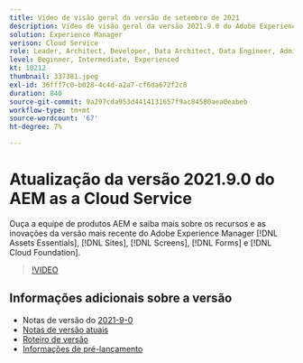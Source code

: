 ```yaml
---
title: Vídeo de visão geral da versão de setembro de 2021
description: Vídeo de visão geral da versão 2021.9.0 do Adobe Experience Manager as a Cloud Service
solution: Experience Manager
verison: Cloud Service
role: Leader, Architect, Developer, Data Architect, Data Engineer, Admin, User
level: Beginner, Intermediate, Experienced
kt: 10212
thumbnail: 337381.jpeg
exl-id: 36fff7c0-b028-4c4d-a2a7-cf6da672f2c8
duration: 840
source-git-commit: 9a297cda953d4414131657f9ac84580aea0eabeb
workflow-type: tm+mt
source-wordcount: '67'
ht-degree: 7%

---
```


# Atualização da versão 2021.9.0 do AEM as a Cloud Service

Ouça a equipe de produtos AEM e saiba mais sobre os recursos e as inovações da versão mais recente do Adobe Experience Manager [!DNL Assets Essentials], [!DNL Sites], [!DNL Screens], [!DNL Forms] e [!DNL Cloud Foundation].

>[!VIDEO](https://video.tv.adobe.com/v/337381/?quality=12&learn=on)

## Informações adicionais sobre a versão

* Notas de versão do [2021-9-0](https://experienceleague.adobe.com/docs/experience-manager-cloud-service/content/release-notes/release-notes/2021/release-notes-2021-9-0.html)
* [Notas de versão atuais](https://experienceleague.adobe.com/docs/experience-manager-cloud-service/content/release-notes/home.html?lang=pt-BR)
* [Roteiro de versão](https://experienceleague.adobe.com/docs/experience-manager-release-information/aem-release-updates/update-releases-roadmap.html?lang=pt-BR)
* [Informações de pré-lançamento](https://experienceleague.adobe.com/docs/experience-manager-cloud-service/content/release-notes/prerelease.html)
